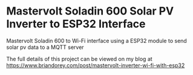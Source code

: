 # Mastervolt Soladin 600 Solar PV Inverter to ESP32 Interface

Mastervolt Soladin 600 to Wi-Fi interface using a ESP32 module to send solar pv data to a MQTT server

The full details of this project can be viewed on my blog at https://www.briandorey.com/post/mastervolt-inverter-wi-fi-with-esp32
